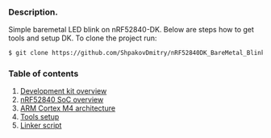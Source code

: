 ### Description.
Simple baremetal LED blink on nRF52840-DK.
Below are steps how to get tools and setup DK.
To clone the project run:
```bash
$ git clone https://github.com/ShpakovDmitry/nRF52840DK_BareMetal_Blink.git
```

### Table of contents

1. [Development kit overview](/docs/dk-overview/README.md)
1. [nRF52840 SoC overview](/docs/nRF52840-overview/README.md)
1. [ARM Cortex M4 architecture](/docs/arm-cortex-m4-architecture/README.md)
1. [Tools setup](/docs/tools-setup/README.md)
1. [Linker script](/docs/linker-script/README.md)
